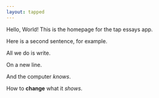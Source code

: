 ```yaml
---
layout: tapped
---
```


Hello, World! This is the homepage for the tap essays app. 

Here is a second sentence, for example.

All we do is write.

On a new line.

And the computer *knows*.

How to **change** what it *shows*.
